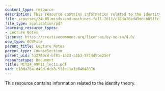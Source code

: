 ```yaml
---
content_type: resource
description: This resource contains information related to the identity theory.
file: /courses/24-09-minds-and-machines-fall-2011/c18da76ad49ddcb85ffc1a1e84648376_MIT24_09F11_lec11.pdf
file_type: application/pdf
learning_resource_types:
- Lecture Notes
license: https://creativecommons.org/licenses/by-nc-sa/4.0/
ocw_type: OCWFile
parent_title: Lecture Notes
parent_type: CourseSection
parent_uid: 5a2740cd-bf81-1a23-a3b3-5714d9be25e7
resourcetype: Document
title: MIT24_09F11_lec11.pdf
uid: c18da76a-d49d-dcb8-5ffc-1a1e84648376
---
```

This resource contains information related to the identity theory.